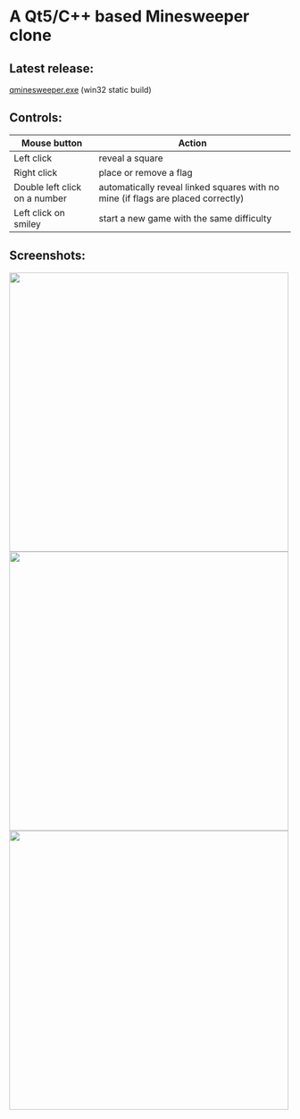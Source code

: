 A Qt5/C++ based Minesweeper clone
=================================

Latest release:
---------------
[qminesweeper.exe](https://github.com/q-g-j/qminesweeper/releases/download/latest/qminesweeper.exe) (win32 static build)

Controls:
---------

|Mouse button|Action|
|-----------|------|
|Left click|reveal a square|
|Right click|place or remove a flag|
|Double left click on a number|automatically reveal linked squares with no mine (if flags are placed correctly) |
|Left click on smiley|start a new game with the same difficulty|

Screenshots:
-----------

<img src="https://github.com/q-g-j/qminesweeper/raw/master/screenshots/screenshot_game.jpg" width="500">

<img src="https://github.com/q-g-j/qminesweeper/raw/master/screenshots/screenshot_lost.jpg" width="500">

<img src="https://github.com/q-g-j/qminesweeper/raw/master/screenshots/screenshot_won.jpg" width="500">
